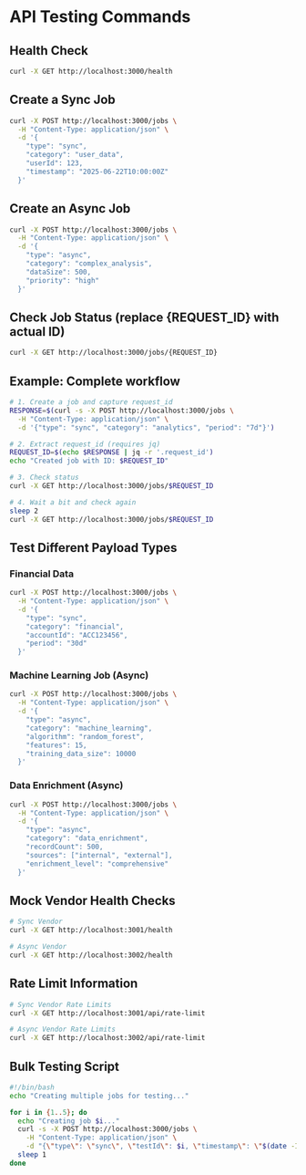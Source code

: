 # API Testing Commands

## Health Check
```bash
curl -X GET http://localhost:3000/health
```

## Create a Sync Job
```bash
curl -X POST http://localhost:3000/jobs \
  -H "Content-Type: application/json" \
  -d '{
    "type": "sync",
    "category": "user_data",
    "userId": 123,
    "timestamp": "2025-06-22T10:00:00Z"
  }'
```

## Create an Async Job
```bash
curl -X POST http://localhost:3000/jobs \
  -H "Content-Type: application/json" \
  -d '{
    "type": "async",
    "category": "complex_analysis",
    "dataSize": 500,
    "priority": "high"
  }'
```

## Check Job Status (replace {REQUEST_ID} with actual ID)
```bash
curl -X GET http://localhost:3000/jobs/{REQUEST_ID}
```

## Example: Complete workflow
```bash
# 1. Create a job and capture request_id
RESPONSE=$(curl -s -X POST http://localhost:3000/jobs \
  -H "Content-Type: application/json" \
  -d '{"type": "sync", "category": "analytics", "period": "7d"}')

# 2. Extract request_id (requires jq)
REQUEST_ID=$(echo $RESPONSE | jq -r '.request_id')
echo "Created job with ID: $REQUEST_ID"

# 3. Check status
curl -X GET http://localhost:3000/jobs/$REQUEST_ID

# 4. Wait a bit and check again
sleep 2
curl -X GET http://localhost:3000/jobs/$REQUEST_ID
```

## Test Different Payload Types

### Financial Data
```bash
curl -X POST http://localhost:3000/jobs \
  -H "Content-Type: application/json" \
  -d '{
    "type": "sync",
    "category": "financial",
    "accountId": "ACC123456",
    "period": "30d"
  }'
```

### Machine Learning Job (Async)
```bash
curl -X POST http://localhost:3000/jobs \
  -H "Content-Type: application/json" \
  -d '{
    "type": "async",
    "category": "machine_learning",
    "algorithm": "random_forest",
    "features": 15,
    "training_data_size": 10000
  }'
```

### Data Enrichment (Async)
```bash
curl -X POST http://localhost:3000/jobs \
  -H "Content-Type: application/json" \
  -d '{
    "type": "async",
    "category": "data_enrichment",
    "recordCount": 500,
    "sources": ["internal", "external"],
    "enrichment_level": "comprehensive"
  }'
```

## Mock Vendor Health Checks
```bash
# Sync Vendor
curl -X GET http://localhost:3001/health

# Async Vendor  
curl -X GET http://localhost:3002/health
```

## Rate Limit Information
```bash
# Sync Vendor Rate Limits
curl -X GET http://localhost:3001/api/rate-limit

# Async Vendor Rate Limits
curl -X GET http://localhost:3002/api/rate-limit
```

## Bulk Testing Script
```bash
#!/bin/bash
echo "Creating multiple jobs for testing..."

for i in {1..5}; do
  echo "Creating job $i..."
  curl -s -X POST http://localhost:3000/jobs \
    -H "Content-Type: application/json" \
    -d "{\"type\": \"sync\", \"testId\": $i, \"timestamp\": \"$(date -Iseconds)\"}" | jq '.request_id'
  sleep 1
done
```
